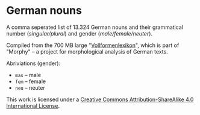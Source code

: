 # German nouns
A comma seperated list of 13.324 German nouns and their grammatical number (*singular/plural*) and gender (*male/female/neuter*).

Compiled from the 700 MB large "[Vollformenlexikon](http://www.danielnaber.de/morphologie/)", which is part of "Morphy" – a project for morphological analysis of German texts.

Abriviations (gender):
* `mas` – male
* `fem` – female
* `neu` – neuter

This work is licensed under a [Creative Commons Attribution-ShareAlike 4.0 International License](https://creativecommons.org/licenses/by-sa/4.0/).
